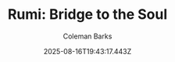---
title: "Rumi: Bridge to the Soul"
date: "2025-08-16T19:43:17.443Z"
author: "Coleman Barks"
read_year: "NO"
recommendation: '3'
url: /bookshelf/rumi-bridge-to-the-soul
---